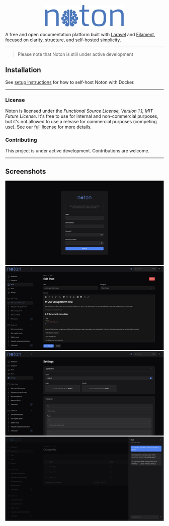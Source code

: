 <p align="center">
    <img src="public/images/logo.svg" width="250" alt="Noton Logo">
</p>

A free and open documentation platform built with [Laravel][laravel] and [Filament][filament], focused on clarity, structure, and self-hosted simplicity.

---

> Please note that Noton is still under active development

## Installation

See [setup instructions][docker] for how to self-host Noton with Docker.

---

### License

Noton is licensed under the _Functional Source License, Version 1.1, MIT Future License_. It's free to use for
internal and non-commercial purposes, but it's not allowed to use a release for commercial purposes (competing use). See our [full license][license] for more details.

### Contributing

This project is under active development. Contributions are welcome.

---

## Screenshots

![Screenshot](screenshots/screenshot.png)
![Screenshot](screenshots/screenshot(1).png)
![Screenshot](screenshots/screenshot(2).png)
![Screenshot](screenshots/screenshot(3).png)

[laravel]: https://laravel.com
[filament]: https://filamentphp.com
[license]: LICENSE.md
[docker]: docs/docker.md
